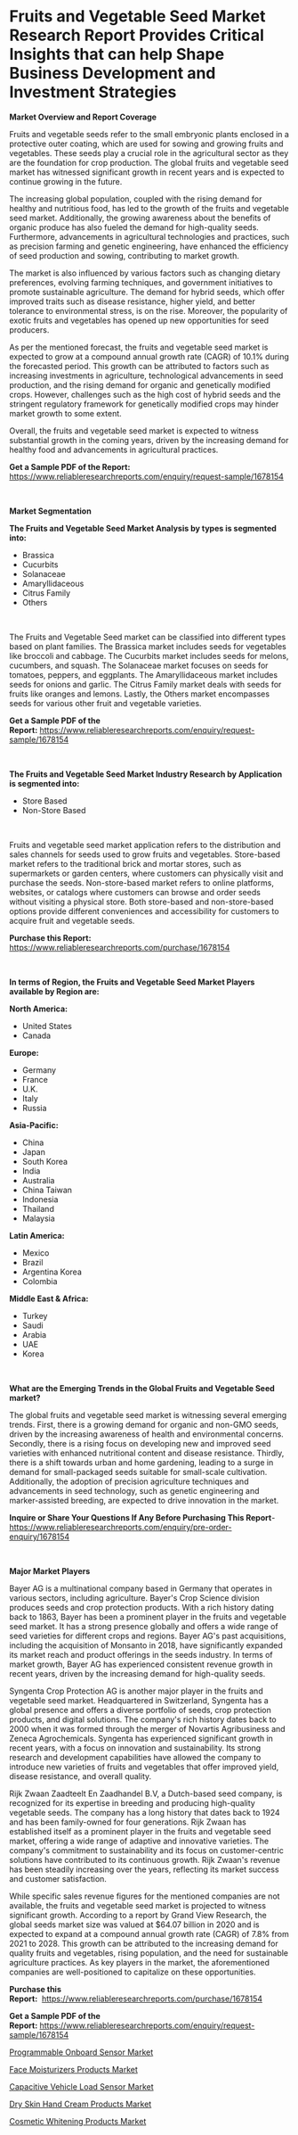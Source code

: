 <p><h1>Fruits and Vegetable Seed Market Research Report Provides Critical Insights that can help Shape Business Development and Investment Strategies</h1></p><p><strong>Market Overview and Report Coverage</strong></p>
<p><p>Fruits and vegetable seeds refer to the small embryonic plants enclosed in a protective outer coating, which are used for sowing and growing fruits and vegetables. These seeds play a crucial role in the agricultural sector as they are the foundation for crop production. The global fruits and vegetable seed market has witnessed significant growth in recent years and is expected to continue growing in the future.</p><p>The increasing global population, coupled with the rising demand for healthy and nutritious food, has led to the growth of the fruits and vegetable seed market. Additionally, the growing awareness about the benefits of organic produce has also fueled the demand for high-quality seeds. Furthermore, advancements in agricultural technologies and practices, such as precision farming and genetic engineering, have enhanced the efficiency of seed production and sowing, contributing to market growth.</p><p>The market is also influenced by various factors such as changing dietary preferences, evolving farming techniques, and government initiatives to promote sustainable agriculture. The demand for hybrid seeds, which offer improved traits such as disease resistance, higher yield, and better tolerance to environmental stress, is on the rise. Moreover, the popularity of exotic fruits and vegetables has opened up new opportunities for seed producers.</p><p>As per the mentioned forecast, the fruits and vegetable seed market is expected to grow at a compound annual growth rate (CAGR) of 10.1% during the forecasted period. This growth can be attributed to factors such as increasing investments in agriculture, technological advancements in seed production, and the rising demand for organic and genetically modified crops. However, challenges such as the high cost of hybrid seeds and the stringent regulatory framework for genetically modified crops may hinder market growth to some extent.</p><p>Overall, the fruits and vegetable seed market is expected to witness substantial growth in the coming years, driven by the increasing demand for healthy food and advancements in agricultural practices.</p></p>
<p><strong>Get a Sample PDF of the Report:</strong> <a href="https://www.reliableresearchreports.com/enquiry/request-sample/1678154">https://www.reliableresearchreports.com/enquiry/request-sample/1678154</a></p>
<p>&nbsp;</p>
<p><strong>Market Segmentation</strong></p>
<p><strong>The Fruits and Vegetable Seed Market Analysis by types is segmented into:</strong></p>
<p><ul><li>Brassica</li><li>Cucurbits</li><li>Solanaceae</li><li>Amaryllidaceous</li><li>Citrus Family</li><li>Others</li></ul></p>
<p>&nbsp;</p>
<p><p>The Fruits and Vegetable Seed market can be classified into different types based on plant families. The Brassica market includes seeds for vegetables like broccoli and cabbage. The Cucurbits market includes seeds for melons, cucumbers, and squash. The Solanaceae market focuses on seeds for tomatoes, peppers, and eggplants. The Amaryllidaceous market includes seeds for onions and garlic. The Citrus Family market deals with seeds for fruits like oranges and lemons. Lastly, the Others market encompasses seeds for various other fruit and vegetable varieties.</p></p>
<p><strong>Get a Sample PDF of the Report:</strong>&nbsp;<a href="https://www.reliableresearchreports.com/enquiry/request-sample/1678154">https://www.reliableresearchreports.com/enquiry/request-sample/1678154</a></p>
<p>&nbsp;</p>
<p><strong>The Fruits and Vegetable Seed Market Industry Research by Application is segmented into:</strong></p>
<p><ul><li>Store Based</li><li>Non-Store Based</li></ul></p>
<p>&nbsp;</p>
<p><p>Fruits and vegetable seed market application refers to the distribution and sales channels for seeds used to grow fruits and vegetables. Store-based market refers to the traditional brick and mortar stores, such as supermarkets or garden centers, where customers can physically visit and purchase the seeds. Non-store-based market refers to online platforms, websites, or catalogs where customers can browse and order seeds without visiting a physical store. Both store-based and non-store-based options provide different conveniences and accessibility for customers to acquire fruit and vegetable seeds.</p></p>
<p><strong>Purchase this Report:</strong>&nbsp; <a href="https://www.reliableresearchreports.com/purchase/1678154">https://www.reliableresearchreports.com/purchase/1678154</a></p>
<p>&nbsp;</p>
<p><strong>In terms of Region, the Fruits and Vegetable Seed Market Players available by Region are:</strong></p>
<p>
    <p> <strong> North America: </strong>
        <ul>
            <li>United States</li>
            <li>Canada</li>
        </ul>
        </p> 
    <p> <strong> Europe: </strong>
        <ul>
            <li>Germany</li>
            <li>France</li>
            <li>U.K.</li>
            <li>Italy</li>
            <li>Russia</li>
        </ul>
        </p> 
    <p> <strong> Asia-Pacific: </strong>
        <ul>
            <li>China</li>
            <li>Japan</li>
            <li>South Korea</li>
            <li>India</li>
            <li>Australia</li>
            <li>China Taiwan</li>
            <li>Indonesia</li>
            <li>Thailand</li>
            <li>Malaysia</li>
        </ul>
        </p> 
    <p> <strong> Latin America: </strong>
        <ul>
            <li>Mexico</li>
            <li>Brazil</li>
            <li>Argentina Korea</li>
            <li>Colombia</li>
        </ul>
        </p> 
    <p> <strong> Middle East & Africa: </strong>
        <ul>
            <li>Turkey</li>
            <li>Saudi</li>
            <li>Arabia</li>
            <li>UAE</li>
            <li>Korea</li>
        </ul>
    </p>
    </p>
<p>&nbsp;</p>
<p><strong>What are the Emerging Trends in the Global Fruits and Vegetable Seed market?</strong></p>
<p><p>The global fruits and vegetable seed market is witnessing several emerging trends. First, there is a growing demand for organic and non-GMO seeds, driven by the increasing awareness of health and environmental concerns. Secondly, there is a rising focus on developing new and improved seed varieties with enhanced nutritional content and disease resistance. Thirdly, there is a shift towards urban and home gardening, leading to a surge in demand for small-packaged seeds suitable for small-scale cultivation. Additionally, the adoption of precision agriculture techniques and advancements in seed technology, such as genetic engineering and marker-assisted breeding, are expected to drive innovation in the market.</p></p>
<p><strong>Inquire or Share Your Questions If Any Before Purchasing This Report</strong>- <a href="https://www.reliableresearchreports.com/enquiry/pre-order-enquiry/1678154">https://www.reliableresearchreports.com/enquiry/pre-order-enquiry/1678154</a></p>
<p>&nbsp;</p>
<p><strong>Major Market Players</strong></p>
<p><p>Bayer AG is a multinational company based in Germany that operates in various sectors, including agriculture. Bayer's Crop Science division produces seeds and crop protection products. With a rich history dating back to 1863, Bayer has been a prominent player in the fruits and vegetable seed market. It has a strong presence globally and offers a wide range of seed varieties for different crops and regions. Bayer AG's past acquisitions, including the acquisition of Monsanto in 2018, have significantly expanded its market reach and product offerings in the seeds industry. In terms of market growth, Bayer AG has experienced consistent revenue growth in recent years, driven by the increasing demand for high-quality seeds.</p><p>Syngenta Crop Protection AG is another major player in the fruits and vegetable seed market. Headquartered in Switzerland, Syngenta has a global presence and offers a diverse portfolio of seeds, crop protection products, and digital solutions. The company's rich history dates back to 2000 when it was formed through the merger of Novartis Agribusiness and Zeneca Agrochemicals. Syngenta has experienced significant growth in recent years, with a focus on innovation and sustainability. Its strong research and development capabilities have allowed the company to introduce new varieties of fruits and vegetables that offer improved yield, disease resistance, and overall quality.</p><p>Rijk Zwaan Zaadteelt En Zaadhandel B.V, a Dutch-based seed company, is recognized for its expertise in breeding and producing high-quality vegetable seeds. The company has a long history that dates back to 1924 and has been family-owned for four generations. Rijk Zwaan has established itself as a prominent player in the fruits and vegetable seed market, offering a wide range of adaptive and innovative varieties. The company's commitment to sustainability and its focus on customer-centric solutions have contributed to its continuous growth. Rijk Zwaan's revenue has been steadily increasing over the years, reflecting its market success and customer satisfaction.</p><p>While specific sales revenue figures for the mentioned companies are not available, the fruits and vegetable seed market is projected to witness significant growth. According to a report by Grand View Research, the global seeds market size was valued at $64.07 billion in 2020 and is expected to expand at a compound annual growth rate (CAGR) of 7.8% from 2021 to 2028. This growth can be attributed to the increasing demand for quality fruits and vegetables, rising population, and the need for sustainable agriculture practices. As key players in the market, the aforementioned companies are well-positioned to capitalize on these opportunities.</p></p>
<p><strong>Purchase this Report:</strong>&nbsp;&nbsp;<a href="https://www.reliableresearchreports.com/purchase/1678154">https://www.reliableresearchreports.com/purchase/1678154</a></p>
<p></p>
<p><strong>Get a Sample PDF of the Report:</strong>&nbsp;<a href="https://www.reliableresearchreports.com/enquiry/request-sample/1678154">https://www.reliableresearchreports.com/enquiry/request-sample/1678154</a></p>
<p><p><a href="https://medium.com/@rajuchacharp23/programmable-onboard-sensor-market-comprehensive-assessment-by-type-application-and-geography-76a52d4d299a">Programmable Onboard Sensor Market</a></p><p><a href="https://www.linkedin.com/pulse/face-moisturizers-products-market-size-share-amp-trends-analysis/">Face Moisturizers Products Market</a></p><p><a href="https://medium.com/@prakrishnarp23/capacitive-vehicle-load-sensor-market-focuses-on-market-share-size-and-projected-forecast-till-9ec78a849ced">Capacitive Vehicle Load Sensor Market</a></p><p><a href="https://www.linkedin.com/pulse/dry-skin-hand-cream-products-market-size-share-amp-trends/">Dry Skin Hand Cream Products Market</a></p><p><a href="https://www.linkedin.com/pulse/cosmetic-whitening-products-market-challenges-opportunities-growth/">Cosmetic Whitening Products Market</a></p></p>